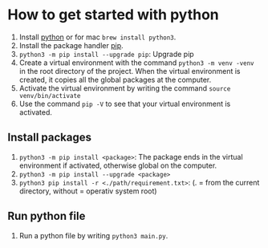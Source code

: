 # How to get started with python
1. Install [python](https://www.python.org/downloads/) or for mac `brew install python3`.
2. Install the package handler [pip](https://pip.pypa.io/en/stable/installation/#get-pip-py).
3. `python3 -m pip install --upgrade pip`: Upgrade pip
4. Create a virtual environment with the command `python3 -m venv -venv` in the root directory of the project. When the virtual environment is created, it copies all the global packages at the computer.    
5. Activate the virtual environment by writing the command `source venv/bin/activate`
6. Use the command `pip -V` to see that your virtual environment is activated.

## Install packages 
1. `python3 -m pip install <package>`: The package ends in the virtual environment if activated, otherwise global on the computer.  
2. `python3 -m pip install --upgrade <package>`
3. `python3 pip install -r <./path/requirement.txt>`: (. = from the current directory, without = operativ system root)

## Run python file
1. Run a python file by writing `python3 main.py`.

